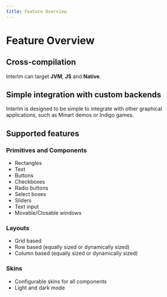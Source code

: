 ```yaml
---
title: Feature Overview
---
```


# Feature Overview

## Cross-compilation

InterIm can target **JVM**, **JS** and **Native**.

## Simple integration with custom backends

InterIm is designed to be simple to integrate with other graphical applications, such as
Minart demos or Indigo games.

## Supported features

### Primitives and Components

- Rectangles
- Text
- Buttons
- Checkboxes
- Radio buttons
- Select boxes
- Sliders
- Text input
- Movable/Closable windows

### Layouts

- Grid based
- Row based (equally sized or dynamically sized)
- Column based (equally sized or dynamically sized)

### Skins

- Configurable skins for all components
- Light and dark mode
